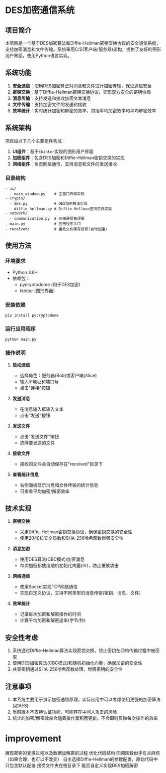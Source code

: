 # DES加密通信系统

## 项目简介

本项目是一个基于DES加密算法和Diffie-Hellman密钥交换协议的安全通信系统，支持加密消息和文件传输。系统采用C/S(客户端/服务器)架构，提供了友好的图形用户界面，使用Python语言实现。

## 系统功能

1. **安全通信**：使用DES加密算法对消息和文件进行加密传输，保证通信安全
2. **密钥交换**：基于Diffie-Hellman密钥交换协议，实现双方安全的密钥协商
3. **消息传输**：支持发送和接收加密文本消息
4. **文件传输**：支持加密文件的发送和接收
5. **效率统计**：实时统计加密和解密的效率，包括平均加密效率和平均解密效率

## 系统架构

项目由以下几个主要组件构成：

1. **UI组件**：基于`tkinter`实现的图形用户界面
2. **加密组件**：包含DES加密和Diffie-Hellman密钥交换的实现
3. **网络组件**：负责网络通信，支持消息和文件的发送接收

### 目录结构

```
- ui/
  - main_window.py    # 主窗口界面实现
- crypto/
  - des.py            # DES加密算法实现
  - diffie_hellman.py # Diffie-Hellman密钥交换实现
- network/
  - communication.py  # 网络通信管理器
- main.py             # 应用程序入口
- received/           # 接收文件保存目录(自动创建)
```

## 使用方法

### 环境要求

- Python 3.6+
- 依赖包：
  - pycryptodome (用于DES加密)
  - tkinter (图形界面)

### 安装依赖

```
pip install pycryptodome
```

### 运行应用程序

```
python main.py
```

### 操作说明

1. **启动通信**
   - 选择角色：服务器(Bob)或客户端(Alice)
   - 输入IP地址和端口号
   - 点击"连接"按钮

2. **发送消息**
   - 在消息输入框输入文本
   - 点击"发送"按钮

3. **发送文件**
   - 点击"发送文件"按钮
   - 选择要发送的文件

4. **接收文件**
   - 接收的文件会自动保存在"received"目录下

5. **查看统计信息**
   - 右侧面板显示消息和文件传输的统计信息
   - 可查看平均加密/解密效率

## 技术实现

1. **密钥交换**
   - 采用Diffie-Hellman密钥交换协议，确保密钥交换的安全性
   - 使用2048位安全质数和SHA-256哈希函数增强安全性

2. **消息加密**
   - 使用DES算法(CBC模式)加密消息
   - 每次加密都使用随机初始化向量(IV)，防止重放攻击

3. **网络通信**
   - 使用Socket实现TCP网络通信
   - 实现自定义协议，支持不同类型的消息传输(密钥、消息、文件)

4. **效率统计**
   - 记录每次加密和解密操作的时间
   - 计算平均加密和解密速率(字节/秒)

## 安全性考虑

1. 系统通过Diffie-Hellman算法实现密钥交换，防止密钥在网络传输过程中被窃取
2. 使用DES加密算法(CBC模式)和随机初始化向量，确保加密的安全性
3. 共享密钥通过SHA-256哈希函数处理，增强密钥的安全性

## 注意事项

1. 本系统主要用于演示加密通信原理，实际应用中可以考虑使用更强的加密算法(如AES)
2. 当前版本不支持认证功能，可能存在中间人攻击的风险
3. 统计的加密/解密效率会随着操作累积而更新，不会即时反映每次操作的效率 



# improvement
展现密钥的变换过程以及数据加解密的过程
优化代码结构 回调函数似乎有点麻烦（如果合理，也可以不改变）
自主选择Diffie-Hellman的参数配置，原始代码中只包含默认配置
接受文件夹在根目录下
能否自定义实现DES加密解密